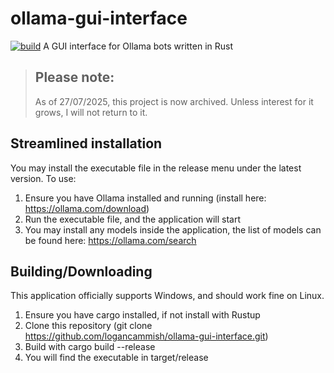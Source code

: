 # ollama-gui-interface
[![build](https://github.com/logancammish/ollama-gui-interface/actions/workflows/rust.yml/badge.svg)](https://github.com/logancammish/ollama-gui-interface/actions/workflows/rust.yml)
A GUI interface for Ollama bots written in Rust


> ## Please note: 
> As of 27/07/2025, this project is now archived. Unless interest for it grows, I will not return to it.


## Streamlined installation

You may install the executable file in the release menu under the latest version.
To use:
1. Ensure you have Ollama installed and running (install here: https://ollama.com/download)
2. Run the executable file, and the application will start
3. You may install any models inside the application, the list of models can be found here: https://ollama.com/search 



## Building/Downloading

This application officially supports Windows, and should work fine on Linux.

1. Ensure you have cargo installed, if not install with Rustup
2. Clone this repository (git clone https://github.com/logancammish/ollama-gui-interface.git)
3. Build with cargo build --release
4. You will find the executable in target/release
